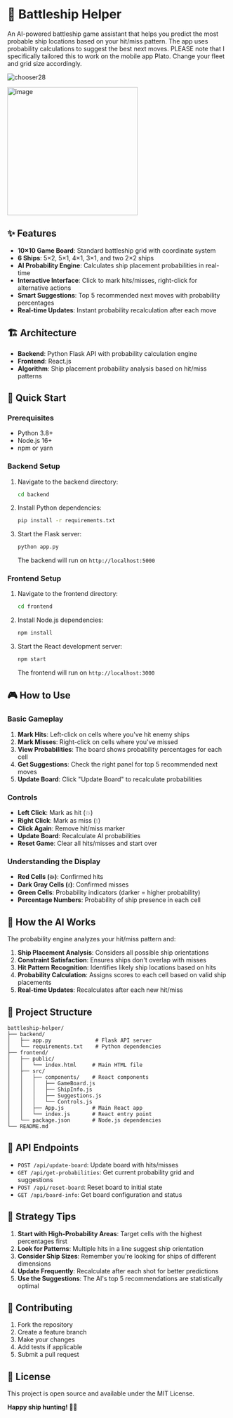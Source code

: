 # 🚢 Battleship Helper

An AI-powered battleship game assistant that helps you predict the most probable ship locations based on your hit/miss pattern. The app uses probability calculations to suggest the best next moves. PLEASE note that I specifically tailored this to work on the mobile app Plato. Change your fleet and grid size accordingly.

![chooser28](https://github.com/user-attachments/assets/41cc9bca-24ad-46d2-9977-c5b7a56e2b8f)

<img width="297" height="292" alt="image" src="https://github.com/user-attachments/assets/bd9d1106-880b-454f-b166-fbc96481ed01" />

## ✨ Features

- **10×10 Game Board**: Standard battleship grid with coordinate system
- **6 Ships**: 5×2, 5×1, 4×1, 3×1, and two 2×2 ships
- **AI Probability Engine**: Calculates ship placement probabilities in real-time
- **Interactive Interface**: Click to mark hits/misses, right-click for alternative actions
- **Smart Suggestions**: Top 5 recommended next moves with probability percentages
- **Real-time Updates**: Instant probability recalculation after each move

## 🏗️ Architecture

- **Backend**: Python Flask API with probability calculation engine
- **Frontend**: React.js
- **Algorithm**: Ship placement probability analysis based on hit/miss patterns

## 🚀 Quick Start

### Prerequisites

- Python 3.8+
- Node.js 16+
- npm or yarn

### Backend Setup

1. Navigate to the backend directory:
   ```bash
   cd backend
   ```

2. Install Python dependencies:
   ```bash
   pip install -r requirements.txt
   ```

3. Start the Flask server:
   ```bash
   python app.py
   ```

   The backend will run on `http://localhost:5000`

### Frontend Setup

1. Navigate to the frontend directory:
   ```bash
   cd frontend
   ```

2. Install Node.js dependencies:
   ```bash
   npm install
   ```

3. Start the React development server:
   ```bash
   npm start
   ```

   The frontend will run on `http://localhost:3000`

## 🎮 How to Use

### Basic Gameplay

1. **Mark Hits**: Left-click on cells where you've hit enemy ships
2. **Mark Misses**: Right-click on cells where you've missed
3. **View Probabilities**: The board shows probability percentages for each cell
4. **Get Suggestions**: Check the right panel for top 5 recommended next moves
5. **Update Board**: Click "Update Board" to recalculate probabilities

### Controls

- **Left Click**: Mark as hit (💥)
- **Right Click**: Mark as miss (💧)
- **Click Again**: Remove hit/miss marker
- **Update Board**: Recalculate AI probabilities
- **Reset Game**: Clear all hits/misses and start over

### Understanding the Display

- **Red Cells (💥)**: Confirmed hits
- **Dark Gray Cells (💧)**: Confirmed misses
- **Green Cells**: Probability indicators (darker = higher probability)
- **Percentage Numbers**: Probability of ship presence in each cell

## 🧠 How the AI Works

The probability engine analyzes your hit/miss pattern and:

1. **Ship Placement Analysis**: Considers all possible ship orientations
2. **Constraint Satisfaction**: Ensures ships don't overlap with misses
3. **Hit Pattern Recognition**: Identifies likely ship locations based on hits
4. **Probability Calculation**: Assigns scores to each cell based on valid ship placements
5. **Real-time Updates**: Recalculates after each new hit/miss

## 📁 Project Structure

```
battleship-helper/
├── backend/
│   ├── app.py              # Flask API server
│   └── requirements.txt    # Python dependencies
├── frontend/
│   ├── public/
│   │   └── index.html     # Main HTML file
│   ├── src/
│   │   ├── components/    # React components
│   │   │   ├── GameBoard.js
│   │   │   ├── ShipInfo.js
│   │   │   ├── Suggestions.js
│   │   │   └── Controls.js
│   │   ├── App.js         # Main React app
│   │   └── index.js       # React entry point
│   └── package.json       # Node.js dependencies
└── README.md
```

## 🔧 API Endpoints

- `POST /api/update-board`: Update board with hits/misses
- `GET /api/get-probabilities`: Get current probability grid and suggestions
- `POST /api/reset-board`: Reset board to initial state
- `GET /api/board-info`: Get board configuration and status

## 🎯 Strategy Tips

1. **Start with High-Probability Areas**: Target cells with the highest percentages first
2. **Look for Patterns**: Multiple hits in a line suggest ship orientation
3. **Consider Ship Sizes**: Remember you're looking for ships of different dimensions
4. **Update Frequently**: Recalculate after each shot for better predictions
5. **Use the Suggestions**: The AI's top 5 recommendations are statistically optimal


## 🤝 Contributing

1. Fork the repository
2. Create a feature branch
3. Make your changes
4. Add tests if applicable
5. Submit a pull request

## 📝 License

This project is open source and available under the MIT License.

**Happy ship hunting! 🎯🚢**
